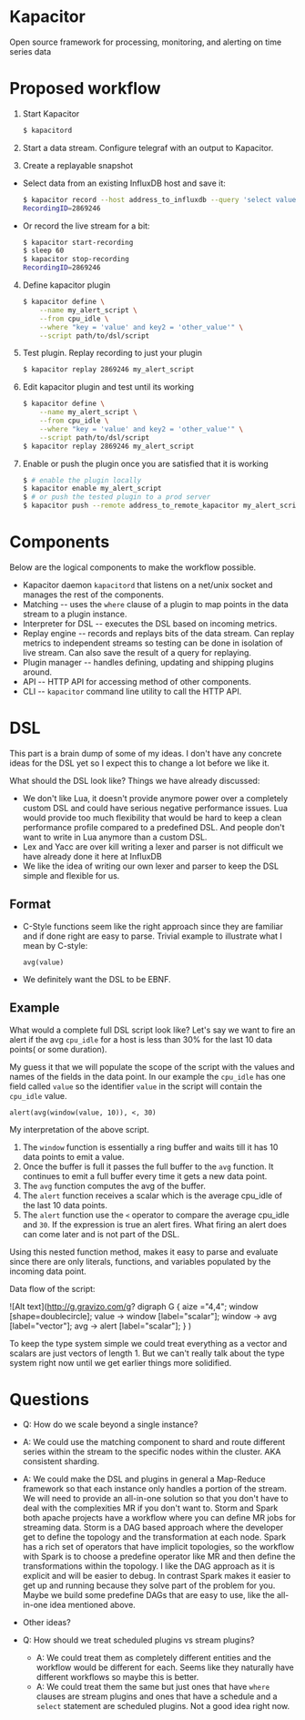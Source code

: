 # Kapacitor
Open source framework for processing, monitoring, and alerting on time series data

# Proposed workflow

1. Start Kapacitor

    ```sh
    $ kapacitord
    ```

2. Start a data stream. Configure telegraf with an output to Kapacitor.
3. Create a replayable snapshot
  * Select data from an existing InfluxDB host and save it:

      ```sh
      $ kapacitor record --host address_to_influxdb --query 'select value from cpu_idle where time > start and time < stop'
      RecordingID=2869246
      ```
  * Or record the live stream for a bit:

      ```sh
      $ kapacitor start-recording
      $ sleep 60
      $ kapacitor stop-recording
      RecordingID=2869246
      ```

4. Define kapacitor plugin

    ```sh
    $ kapacitor define \
        --name my_alert_script \
        --from cpu_idle \
        --where "key = 'value' and key2 = 'other_value'" \
        --script path/to/dsl/script
    ```

5. Test plugin. Replay recording to just your plugin

    ```sh
    $ kapacitor replay 2869246 my_alert_script
    ```

6. Edit kapacitor plugin and test until its working

    ```sh
    $ kapacitor define \
        --name my_alert_script \
        --from cpu_idle \
        --where "key = 'value' and key2 = 'other_value'" \
        --script path/to/dsl/script
    $ kapacitor replay 2869246 my_alert_script
    ```

7. Enable or push the plugin once you are satisfied that it is working

    ```sh
    $ # enable the plugin locally
    $ kapacitor enable my_alert_script
    $ # or push the tested plugin to a prod server
    $ kapacitor push --remote address_to_remote_kapacitor my_alert_script
    ```

# Components

Below are the logical components to make the workflow  possible.

* Kapacitor daemon `kapacitord` that listens on a net/unix socket and manages the rest of the components.
* Matching -- uses the `where` clause of a plugin to map points in the data stream to a plugin instance.
* Interpreter for DSL -- executes the DSL based on incoming metrics.
* Replay engine -- records and replays bits of the data stream. Can replay metrics to independent streams so testing can be done in isolation of live stream. Can also save the result of a query for replaying.
* Plugin manager -- handles defining, updating and shipping plugins around.
* API -- HTTP API for accessing method of other components.
* CLI -- `kapacitor` command line utility to call the HTTP API.

# DSL

This part is a brain dump of some of my ideas.
I don't have any concrete ideas for the DSL yet so I expect this to change a lot before we like it.

What should the DSL look like?
Things we have already discussed:

* We don't like Lua, it doesn't provide anymore power over a completely custom DSL and could have serious negative performance issues.
    Lua would provide too much flexibility that would be hard to keep a clean performance profile compared to a predefined DSL.
    And people don't want to write in Lua anymore than a custom DSL.
* Lex and Yacc are over kill writing a lexer and parser is not difficult we have already done it here at InfluxDB
* We like the idea of writing our own lexer and parser to keep the DSL simple and flexible for us.

## Format

* C-Style functions seem like the right approach since they are familiar and if done right are easy to parse.
    Trivial example to illustrate what I mean by C-style:

    ```
    avg(value)
    ```

* We definitely want the DSL to be EBNF.

## Example
What would a complete full DSL script look like? 
Let's say we want to fire an alert if the avg `cpu_idle` for a host is less than 30% for the last 10 data points( or some duration).

My guess it that we will populate the scope of the script with the values and names of the fields in the data point.
In our example the `cpu_idle` has one field called `value` so the identifier `value` in the script will contain the `cpu_idle` value.

```
alert(avg(window(value, 10)), <, 30)
```

My interpretation of the above script.

1. The `window` function is essentially a ring buffer and waits till it has 10 data points to emit a value.
2. Once the buffer is full it passes the full buffer to the `avg` function. It continues to emit a full buffer every time it gets a new data point.
3. The `avg` function computes the avg of the buffer.
4. The `alert` function receives a scalar which is the average cpu_idle of the last 10 data points.
5. The `alert` function use the `<` operator to compare the average cpu_idle and `30`.
    If the expression is true an alert fires. What firing an alert does can come later and is not part of the DSL.

Using this nested function method, makes it easy to parse and evaluate since there are only literals, functions, and variables populated by the incoming data point.

Data flow of the script:

![Alt text](http://g.gravizo.com/g?
 digraph G {
    aize ="4,4";
    window [shape=doublecircle];
    value -> window [label="scalar"];
    window -> avg [label="vector"];
    avg -> alert [label="scalar"];
  }
)

To keep the type system simple we could treat everything as a vector and scalars are just vectors of length 1.
But we can't really talk about the type system right now until we get earlier things more solidified.


# Questions

*  Q: How do we scale beyond a single instance?
  * A: We could use the matching component to shard and route different series within the stream to the specific nodes within the cluster. AKA consistent sharding.
  * A: We could make the DSL and plugins in general a Map-Reduce framework so that each instance only handles a portion of the stream.
      We will need to provide an all-in-one solution so that you don't have to deal with the complexities MR if you don't want to.
      Storm and Spark both apache projects have a workflow where you can define MR jobs for streaming data.
      Storm is a DAG based approach where the developer get to define the topology and the transformation at each node.
      Spark has a rich set of operators that have implicit topologies, so the workflow with Spark is to choose a predefine operator like MR and then define the transformations within the topology.
      I like the DAG approach as it is explicit and will be easier to debug.
      In contrast Spark makes it easier to get up and running because they solve part of the problem for you.
      Maybe we build some predefine DAGs that are easy to use, like the all-in-one idea mentioned above.
  * Other ideas?

* Q: How should we treat scheduled plugins vs stream plugins?
  * A: We could treat them as completely different entities and the workflow would be different for each. Seems like they naturally have different workflows so maybe this is better.
  * A: We could treat them the same but just ones that have `where` clauses are stream plugins and ones that have a schedule and a `select` statement are scheduled plugins. Not a good idea right now.

